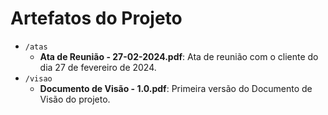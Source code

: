 # Artefatos do Projeto

- `/atas`
  - **Ata de Reunião - 27-02-2024.pdf**: Ata de reunião com o cliente do dia 27 de fevereiro de 2024.
- `/visao`
  - **Documento de Visão - 1.0.pdf**: Primeira versão do Documento de Visão do projeto.
